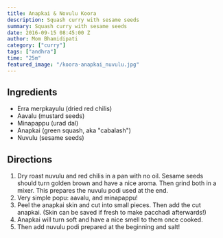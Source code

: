 ```yaml
---
title: Anapkai & Novulu Koora
description: Squash curry with sesame seeds
summary: Squash curry with sesame seeds
date: 2016-09-15 08:45:00 Z
author: Mom Bhamidipati
category: ["curry"]
tags: ["andhra"]
time: "25m"
featured_image: "/koora-anapkai_nuvulu.jpg"
---
```


## Ingredients
*   Erra merpkayulu (dried red chilis)
*   Aavalu (mustard seeds)
*   Minapappu (urad dal)
*   Anapkai (green squash, aka "cabalash")
*   Nuvulu (sesame seeds)

## Directions

1. Dry roast nuvulu and red chilis in a pan with no oil. Sesame seeds should turn golden brown and have a nice aroma. Then grind both in a mixer. This prepares the nuvulu podi used at the end.
2. Very simple popu: aavalu, and minapappu!
3. Peel the anapkai skin and cut into small pieces. Then add the cut anapkai. (Skin can be saved if fresh to make pacchadi afterwards!)
4. Anapkai will turn soft and have a nice smell to them once cooked.
5. Then add nuvulu podi prepared at the beginning and salt!
